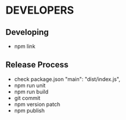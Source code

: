 DEVELOPERS
==========

Developing
----------
- npm link

Release Process
----------
- check package.json "main": "dist/index.js", 
- npm run unit
- npm run build
- git commit
- npm version patch
- npm publish